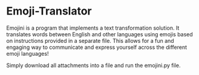 # Emoji-Translator
Emojini is a program that implements a text transformation solution. 
It translates words between English and other languages using emojis
based on instructions provided in a separate file. This allows for a 
fun and engaging way to communicate and express yourself across
the different emoji languages!

Simply download all attachments into a file and run the emojini.py
file.

